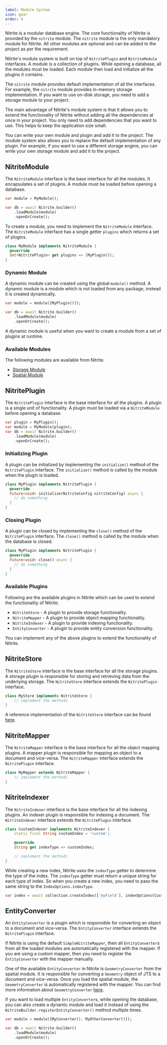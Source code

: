 ```yaml
---
label: Module System
icon: gear
order: 4
---
```


Nitrite is a modular database engine. The core functionality of Nitrite is provided by the `nitrite` module. The `nitrite` module is the only mandatory module for Nitrite. All other modules are optional and can be added to the project as per the requirement.

Nitrite's module system is built on top of `NitritePlugin` and `NitriteModule` interfaces. A module is a collection of plugins. While opening a database, all the modules must be loaded. Each module then load and initialize all the plugins it contains.

The `nitrite` module provides default implementation of all the interfaces. For example, the `nitrite` module provides in-memory storage implementation. If you want to use on-disk storage, you need to add a storage module to your project.

The main advantage of Nitrite's module system is that it allows you to extend the functionality of Nitrite without adding all the dependencies at once in your project. You only need to add dependencies that you want to use. This helps to keep the application size small. 

You can write your own module and plugin and add it to the project. The module system also allows you to replace the default implementation of any plugin. For example, if you want to use a different storage engine, you can write your own storage module and add it to the project.

## NitriteModule

The `NitriteModule` interface is the base interface for all the modules. It encapsulates a set of plugins. A module must be loaded before opening a database. 

```dart
var module = MyModule();

var db = await Nitrite.builder()
    .loadModule(module)
    .openOrCreate();
```

To create a module, you need to implement the `NitriteModule` interface. The `NitriteModule` interface has a single getter `plugins` which returns a set of plugins. 

```dart
class MyModule implements NitriteModule {
  @override
  Set<NitritePlugin> get plugins => {MyPlugin()};
}
```

### Dynamic Module

A dynamic module can be created using the global `module()` method. A dynamic module is a module which is not loaded from any package, instead it is created dynamically. 

```dart
var module = module([MyPlugin()]);

var db = await Nitrite.builder()
    .loadModule(module)
    .openOrCreate();
```

A dynamic module is useful when you want to create a module from a set of plugins at runtime.

### Available Modules

The following modules are available from Nitrite.

- [Storage Module](store-modules/store-modules.md)
- [Spatial Module](spatial.md)

## NitritePlugin

The `NitritePlugin` interface is the base interface for all the plugins. A plugin is a single unit of functionality. A plugin must be loaded via a `NitriteModule` before opening a database. 

```dart
var plugin = MyPlugin();
var module = MyModule(plugin);
var db = await Nitrite.builder()
    .loadModule(module)
    .openOrCreate();
```

### Initializing Plugin

A plugin can be initialized by implementing the `initialize()` method of the `NitritePlugin` interface. The `initialize()` method is called by the module when the plugin is loaded. 

```dart
class MyPlugin implements NitritePlugin {
  @override
  Future<void> initialize(NitriteConfig nitriteConfig) async {
    // do something
  }
}
```

### Closing Plugin

A plugin can be closed by implementing the `close()` method of the `NitritePlugin` interface. The `close()` method is called by the module when the database is closed. 

```dart
class MyPlugin implements NitritePlugin {
  @override
  Future<void> close() async {
    // do something
  }
}
```

### Available Plugins

Following are the available plugins in Nitrite which can be used to extend the functionality of Nitrite:

- `NitriteStore` - A plugin to provide storage functionality.
- `NitriteMapper` - A plugin to provide object mapping functionality.
- `NitriteIndexer` - A plugin to provide indexing functionality.
- `EntityConverter` - A plugin to provide entity conversion functionality.

You can implement any of the above plugins to extend the functionality of Nitrite.

## NitriteStore

The `NitriteStore` interface is the base interface for all the storage plugins. A storage plugin is responsible for storing and retrieving data from the underlying storage. The `NitriteStore` interface extends the `NitritePlugin` interface. 

```dart
class MyStore implements NitriteStore {
    // implement the methods  
}
```

A reference implementation of the `NitriteStore` interface can be found [here](store-modules/custom.md).

## NitriteMapper

The `NitriteMapper` interface is the base interface for all the object mapping plugins. A mapper plugin is responsible for mapping an object to a document and vice-versa. The `NitriteMapper` interface extends the `NitritePlugin` interface. 

```dart
class MyMapper extends NitriteMapper {
    // implement the methods
}
```

## NitriteIndexer

The `NitriteIndexer` interface is the base interface for all the indexing plugins. An indexer plugin is responsible for indexing a document. The `NitriteIndexer` interface extends the `NitritePlugin` interface. 

```dart
class CustomIndexer implements NitriteIndexer {
    static final String customIndex = 'custom';

    @override
    String get indexType => customIndex;

    // implement the methods
}
```

While creating a new index, Nitrite uses the `indexType` getter to determine the type of the index. The `indexType` getter must return a unique string for each type of index. So when you create a new index, you need to pass the same string to the `IndexOptions.indexType`.

```dart
var index = await collection.createIndex(['myField'], indexOptions(CustomIndexer.customIndex);
```

## EntityConverter

An `EntityConverter` is a plugin which is responsible for converting an object to a document and vice-versa. The `EntityConverter` interface extends the `NitritePlugin` interface. 

If Nitrite is using the default `SimpleNitriteMapper`, then all `EntityConverter`s from all the loaded modules are automatically registered with the mapper. If you are using a custom mapper, then you need to register the `EntityConverter` with the mapper manually.

One of the available `EntityConverter` in Nitrite is `GeometryConverter` from the spatial module. It is responsible for converting a `Geometry` object of JTS to a document and vice-versa. Once you load the spatial module, the `GeometryConverter` is automatically registered with the mapper. You can find more information about `GeometryConverter` [here](spatial.md#geometryconverter).

If you want to load multiple `EntityConverter`s, while opening the database, you can also create a dynamic module and load it instead of using the `NitriteBuilder.registerEntityConverter()` method multiple times.

```dart
var module = module([MyConverter(), MyOtherConverter()]);

var db = await Nitrite.builder()
    .loadModule(module)
    .openOrCreate();
```